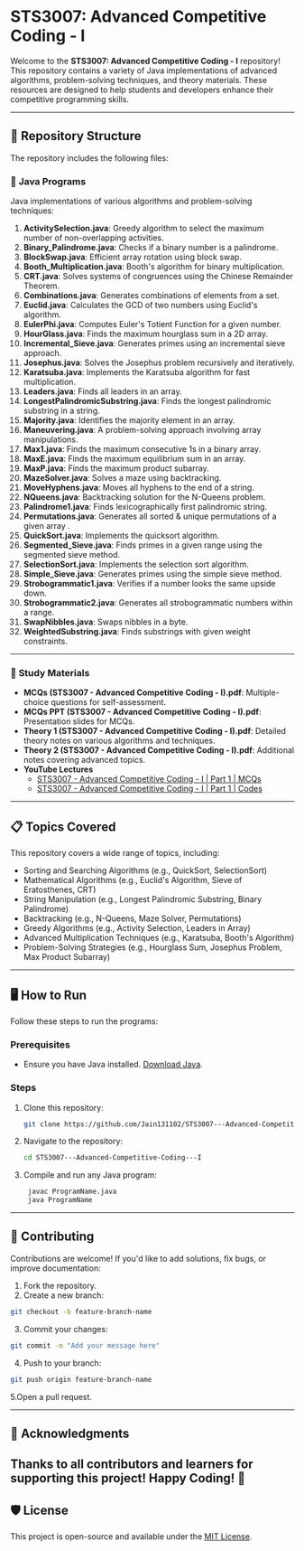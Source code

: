 # STS3007: Advanced Competitive Coding - I  

Welcome to the **STS3007: Advanced Competitive Coding - I** repository!  
This repository contains a variety of Java implementations of advanced algorithms, problem-solving techniques, and theory materials. These resources are designed to help students and developers enhance their competitive programming skills.

---

## 📂 Repository Structure  

The repository includes the following files:  

### 📄 **Java Programs**  
Java implementations of various algorithms and problem-solving techniques:  

1. **ActivitySelection.java**: Greedy algorithm to select the maximum number of non-overlapping activities.  
2. **Binary_Palindrome.java**: Checks if a binary number is a palindrome.  
3. **BlockSwap.java**: Efficient array rotation using block swap.  
4. **Booth_Multiplication.java**: Booth's algorithm for binary multiplication.  
5. **CRT.java**: Solves systems of congruences using the Chinese Remainder Theorem.  
6. **Combinations.java**: Generates combinations of elements from a set.  
7. **Euclid.java**: Calculates the GCD of two numbers using Euclid's algorithm.  
8. **EulerPhi.java**: Computes Euler's Totient Function for a given number.  
9. **HourGlass.java**: Finds the maximum hourglass sum in a 2D array.  
10. **Incremental_Sieve.java**: Generates primes using an incremental sieve approach.  
11. **Josephus.java**: Solves the Josephus problem recursively and iteratively.  
12. **Karatsuba.java**: Implements the Karatsuba algorithm for fast multiplication.  
13. **Leaders.java**: Finds all leaders in an array.  
14. **LongestPalindromicSubstring.java**: Finds the longest palindromic substring in a string.  
15. **Majority.java**: Identifies the majority element in an array.  
16. **Maneuvering.java**: A problem-solving approach involving array manipulations.  
17. **Max1.java**: Finds the maximum consecutive 1s in a binary array.  
18. **MaxE.java**: Finds the maximum equilibrium sum in an array.  
19. **MaxP.java**: Finds the maximum product subarray.  
20. **MazeSolver.java**: Solves a maze using backtracking.  
21. **MoveHyphens.java**: Moves all hyphens to the end of a string.  
22. **NQueens.java**: Backtracking solution for the N-Queens problem.  
23. **Palindrome1.java**: Finds lexicographically first palindromic string.  
24. **Permutations.java**: Generates all sorted & unique permutations of a given array .  
25. **QuickSort.java**: Implements the quicksort algorithm.  
26. **Segmented_Sieve.java**: Finds primes in a given range using the segmented sieve method.  
27. **SelectionSort.java**: Implements the selection sort algorithm.  
28. **Simple_Sieve.java**: Generates primes using the simple sieve method.  
29. **Strobogrammatic1.java**: Verifies if a number looks the same upside down.  
30. **Strobogrammatic2.java**: Generates all strobogrammatic numbers within a range.  
31. **SwapNibbles.java**: Swaps nibbles in a byte.  
32. **WeightedSubstring.java**: Finds substrings with given weight constraints.  

---

### 📑 **Study Materials**  
- **MCQs (STS3007 - Advanced Competitive Coding - I).pdf**: Multiple-choice questions for self-assessment.  
- **MCQs PPT (STS3007 - Advanced Competitive Coding - I).pdf**: Presentation slides for MCQs.  
- **Theory 1 (STS3007 - Advanced Competitive Coding - I).pdf**: Detailed theory notes on various algorithms and techniques.  
- **Theory 2 (STS3007 - Advanced Competitive Coding - I).pdf**: Additional notes covering advanced topics.
- **YouTube Lectures**
  - [STS3007 - Advanced Competitive Coding - I | Part 1 | MCQs](https://youtu.be/YaCXflgX_2M?si=_Y3uD4Nebc5wgjoR)
  - [STS3007 - Advanced Competitive Coding - I | Part 1 | Codes](https://youtu.be/dw1gGAKb5Ac?si=4ltnQqUpMhmZdbWv)
  

---

## 📋 Topics Covered  

This repository covers a wide range of topics, including:  
- Sorting and Searching Algorithms (e.g., QuickSort, SelectionSort)  
- Mathematical Algorithms (e.g., Euclid's Algorithm, Sieve of Eratosthenes, CRT)  
- String Manipulation (e.g., Longest Palindromic Substring, Binary Palindrome)  
- Backtracking (e.g., N-Queens, Maze Solver, Permutations)  
- Greedy Algorithms (e.g., Activity Selection, Leaders in Array)  
- Advanced Multiplication Techniques (e.g., Karatsuba, Booth's Algorithm)  
- Problem-Solving Strategies (e.g., Hourglass Sum, Josephus Problem, Max Product Subarray)  

---

## 🖥 How to Run  

Follow these steps to run the programs:  

### Prerequisites  
- Ensure you have Java installed. [Download Java](https://www.oracle.com/java/technologies/javase-downloads.html).  

### Steps  
1. Clone this repository:  
   ```bash
   git clone https://github.com/Jain131102/STS3007---Advanced-Competitive-Coding---I.git
   ```
2. Navigate to the repository:
   ```bash
   cd STS3007---Advanced-Competitive-Coding---I
   ```
3. Compile and run any Java program:
   ```bash
    javac ProgramName.java  
    java ProgramName  
   ```

---

## 🤝 Contributing
Contributions are welcome! If you'd like to add solutions, fix bugs, or improve documentation:

1. Fork the repository.
2. Create a new branch:
```bash
git checkout -b feature-branch-name  
```
3. Commit your changes:
```bash
git commit -m "Add your message here"  
```
4. Push to your branch:
```bash
git push origin feature-branch-name  
```
5.Open a pull request.

---
## 🌟 Acknowledgments  
Thanks to all contributors and learners for supporting this project!  Happy Coding! 🚀  
---

## 🛡 License

This project is open-source and available under the [MIT License](https://opensource.org/licenses/MIT).
 



